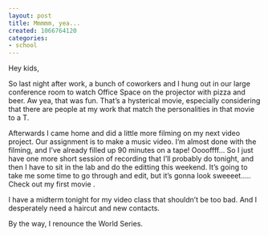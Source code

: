 ```yaml
---
layout: post
title: Mmmmm, yea...
created: 1066764120
categories:
- school
---
```

Hey kids,

So last night after work, a bunch of coworkers and I hung out in our large conference room to watch Office Space on the projector with pizza and beer. Aw yea, that was fun. That’s a hysterical movie, especially considering that there are people at my work that match the personalities in that movie to a T.

Afterwards I came home and did a little more filming on my next video project. Our assignment is to make a music video. I’m almost done with the filming, and I’ve already filled up 90 minutes on a tape! Ooooffff… So I just have one more short session of recording that I’ll probably do tonight, and then I have to sit in the lab and do the editting this weekend. It’s going to take me some time to go through and edit, but it’s gonna look sweeeet….. Check out my first movie .

I have a midterm tonight for my video class that shouldn’t be too bad. And I desperately need a haircut and new contacts.

By the way, I renounce the World Series.

